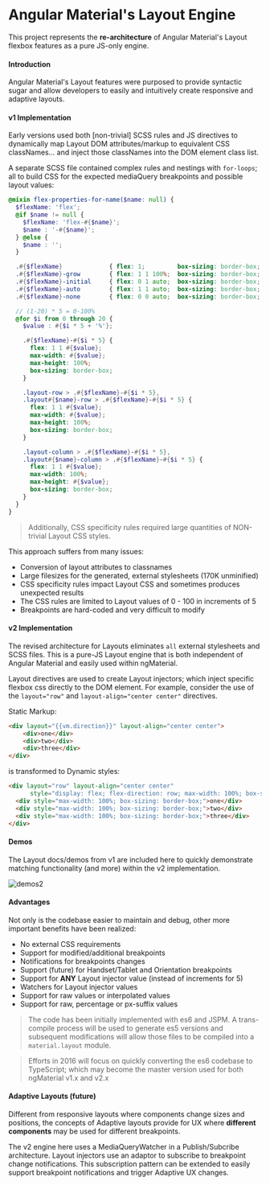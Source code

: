 # Angular Material's Layout Engine

This project represents the **re-architecture** of Angular Material's Layout flexbox features as a pure JS-only engine.

#### Introduction

Angular Material's Layout features were purposed to provide syntactic sugar and allow developers
to easily and intuitively create responsive and adaptive layouts.

#### v1 Implementation 

Early versions used both [non-trivial] SCSS rules and JS directives to dynamically map Layout DOM attributes/markup to equivalent CSS classNames... and inject those classNames into the DOM element class list.

A separate SCSS file contained complex rules and nestings with `for-loops`; all to build CSS for the expected mediaQuery breakpoints and possible layout values:

```scss
@mixin flex-properties-for-name($name: null) {
  $flexName: 'flex';
  @if $name != null {
    $flexName: 'flex-#{$name}';
    $name : '-#{$name}';
  } @else {
    $name : '';
  }

  .#{$flexName}             { flex: 1;         box-sizing: border-box; }  // === flex: 1 1 0%;
  .#{$flexName}-grow        { flex: 1 1 100%;  box-sizing: border-box; }
  .#{$flexName}-initial     { flex: 0 1 auto;  box-sizing: border-box; }
  .#{$flexName}-auto        { flex: 1 1 auto;  box-sizing: border-box; }
  .#{$flexName}-none        { flex: 0 0 auto;  box-sizing: border-box; }

  // (1-20) * 5 = 0-100%
  @for $i from 0 through 20 {
    $value : #{$i * 5 + '%'};

    .#{$flexName}-#{$i * 5} {
      flex: 1 1 #{$value};
      max-width: #{$value};
      max-height: 100%;
      box-sizing: border-box;
    }

    .layout-row > .#{$flexName}-#{$i * 5},
    .layout#{$name}-row > .#{$flexName}-#{$i * 5} {
      flex: 1 1 #{$value};
      max-width: #{$value};
      max-height: 100%;
      box-sizing: border-box;
    }

    .layout-column > .#{$flexName}-#{$i * 5},
    .layout#{$name}-column > .#{$flexName}-#{$i * 5} {
      flex: 1 1 #{$value};
      max-width: 100%;
      max-height: #{$value};
      box-sizing: border-box;
    }
  }
}
```
> Additionally, CSS specificity rules required large quantities of NON-trivial Layout CSS styles.

This approach suffers from many issues:

*  Conversion of layout attributes to classnames
*  Large filesizes for the generated, external stylesheets (170K unminified)
*  CSS specificity rules impact Layout CSS and sometimes produces unexpected results
*  The CSS rules are limited to Layout values of 0 - 100 in increments of 5
*  Breakpoints are hard-coded and very difficult to modify

#### v2 Implementation

The revised architecture for Layouts eliminates `all` external stylesheets and SCSS files. This is a pure-JS Layout engine that is both independent of Angular Material and easily used within ngMaterial.

Layout directives are used to create Layout injectors; which inject specific flexbox css directly to the DOM element. For example, consider the use of the `layout="row"` and `layout-align="center center"` directives.

Static Markup:

```html
<div layout="{{vm.direction}}" layout-align="center center">
	<div>one</div>
	<div>two</div>
	<div>three</div>
</div>
```

is transformed to Dynamic styles:

```html
<div layout="row" layout-align="center center"
      style="display: flex; flex-direction: row; max-width: 100%; box-sizing: border-box; justify-content: center; align-content: center; align-items: center;">
  <div style="max-width: 100%; box-sizing: border-box;">one</div>
  <div style="max-width: 100%; box-sizing: border-box;">two</div>
  <div style="max-width: 100%; box-sizing: border-box;">three</div>
</div>
```

#### Demos

The Layout docs/demos from v1 are included here to quickly demonstrate matching functionality (and more) within the v2 implementation.

![demos2](https://cloud.githubusercontent.com/assets/210413/11286935/cc5b325c-8edd-11e5-9723-f866ec69fd97.jpg)



#### Advantages

Not only is the codebase easier to maintain and debug, other more important benefits have been realized:

*  No external CSS requirements
*  Support for modified/additional breakpoints
*  Notifications for breakpoints changes
*  Support (future) for Handset/Tablet and Orientation breakpoints
*  Support for **ANY** Layout injector value (instead of increments for 5)
*  Watchers for Layout injector values
*  Support for raw values or interpolated values
*  Support for raw, percentage or px-suffix values

>  The code has been initially implemented with es6 and JSPM. A trans-compile process will be used to generate es5 versions and subsequent modifications will allow those files to be compiled into a `material.layout` module.

>  Efforts in 2016 will focus on quickly converting the es6 codebase to TypeScript; which may become the master version used for both ngMaterial v1.x and v2.x

#### Adaptive Layouts (future)

Different from responsive layouts where components change sizes and positions, the concepts of Adaptive layouts provide for UX where  **different components** may be used for different breakpoints. 

The v2 engine here uses a MediaQueryWatcher in a Publish/Subcribe architecture. Layout injectors use an adaptor to subscribe to breakpoint change notifications. This subscription pattern can be extended to easily support breakpoint notifications and trigger Adaptive UX changes.

